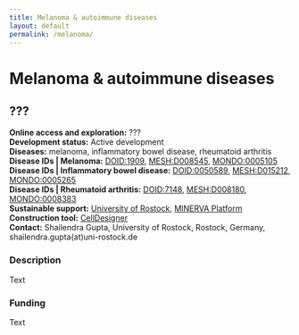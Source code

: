 ```yaml
---
title: Melanoma & autoimmune diseases
layout: default
permalink: /melanoma/
---
```


# Melanoma & autoimmune diseases
## ???

**Online access and exploration:** ???  
**Development status:** Active development  
**Diseases:** melanoma, inflammatory bowel disease, rheumatoid arthritis  
**Disease IDs | Melanoma:** [DOID:1909](https://disease-ontology.org/?id=DOID:1909), [MESH:D008545](https://www.ncbi.nlm.nih.gov/mesh/D008545), [MONDO:0005105](https://www.ebi.ac.uk/ols/ontologies/mondo/terms?short_form=MONDO_0005105)  
**Disease IDs | Inflammatory bowel disease:** [DOID:0050589](https://disease-ontology.org/?id=DOID:0050589), [MESH:D015212](https://www.ncbi.nlm.nih.gov/mesh/D015212), [MONDO:0005265](https://www.ebi.ac.uk/ols/ontologies/mondo/terms?short_form=MONDO_0005265)  
**Disease IDs | Rheumatoid arthritis:** [DOID:7148](https://disease-ontology.org/?id=DOID:7148), [MESH:D008180](http://id.nlm.nih.gov/mesh/D008180), [MONDO:0008383](https://www.ebi.ac.uk/ols/ontologies/mondo/terms?short_form=MONDO_0008383)  
**Sustainable support:** [University of Rostock](https://www.sbi.uni-rostock.de/), [MINERVA Platform](https://minerva.pages.uni.lu/)  
**Construction tool:** [CellDesigner](https://www.celldesigner.org/)  
**Contact:**  Shailendra Gupta, University of Rostock, Rostock, Germany, shailendra.gupta(at)uni-rostock.de  

### Description

Text

### Funding

Text
